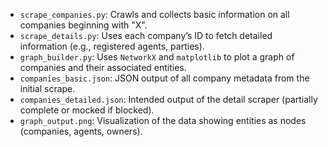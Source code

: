 
- `scrape_companies.py`: Crawls and collects basic information on all companies beginning with "X".
- `scrape_details.py`: Uses each company’s ID to fetch detailed information (e.g., registered agents, parties).
- `graph_builder.py`: Uses `NetworkX` and `matplotlib` to plot a graph of companies and their associated entities.
- `companies_basic.json`: JSON output of all company metadata from the initial scrape.
- `companies_detailed.json`: Intended output of the detail scraper (partially complete or mocked if blocked).
- `graph_output.png`: Visualization of the data showing entities as nodes (companies, agents, owners).
